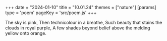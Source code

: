 +++
date = "2024-01-10"
title = "10.01.24"
themes = ["nature"]
[params]
  type = 'poem'
  pageKey = 'src/poem.js'
+++

The sky is pink,
Then technicolour in a breathe,
Such beauty that stains the clouds in royal purple,
A few shades beyond belief above the melding yellow onto orange.
